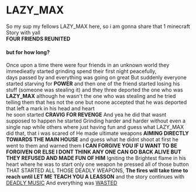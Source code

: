 <h1>LAZY_MAX</h1>
<p>So my sup my fellows LAZY_MAX here, so i am gonna share that 1 minecraft Story with yall<br> <strong>FOUR FRIENDS REUNITED</strong><br><h4>but for how long?</h4>
Once upon a time there were four friends in an unknown world they immedieatly started grinding spend their first night peacefully,<br> days passed by and everything was going on great But suddenly everyone started starving for <strong>POWER</strong> and then one of the friend started losing his stuff (someone was stealing it) and they three deported the one who was <strong>LAZY_MAX</strong> although he wasn't the one who was stealing and he tried telling them that hes not the one but noone accepted that he was deported that left a mark in his head and heart<br> he soon started <strong>CRAVIG FOR REVENGE</strong> And yea he did that wasnt supposed to happen he started Grinding harder and harder without even a single nap while others where just having fun and guess what LAZY_MAX did that, that i was scared of He made ultimate weapons <strong>AIMING DIRECTLY TOWARDS THE MAIN HOUSE</strong> and guess what he didnt shoot at first he went to them and warned them <strong>I CAN FORGIVE YOU IF U WANT TO BE FORGIVEN OR ELSE I DONT THINK ANY ONE CAN GO BACK ALIVE BUT THEY REFUSED AND MADE FUN OF HIM</strong> Igniting the Brightest flame in his heart where he was to start only one weapon he pressed all of those button THAT STARTED ALL THOSE DEADLY WEAPONS, <strong>The fires will take time to reach until LET ME TEACH YOU A LEASSON</strong> and the story continues with <a href="https://www.youtube.com/watch?v=AK6GTg6R8fE">DEADLY MUSIC</a> And everything was <a href="https://youtu.be/4QtltZqrzmQ?si=yFsVRQU8y9GXARK_">WASTED</a></p>

